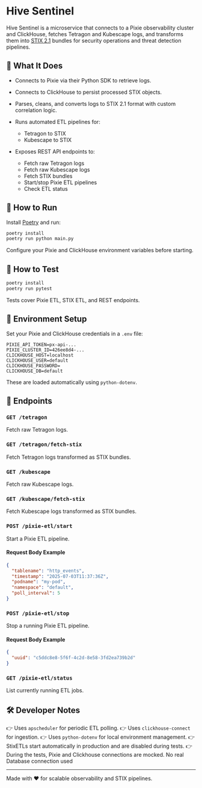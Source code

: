 # Hive Sentinel

Hive Sentinel is a microservice that connects to a Pixie observability cluster and ClickHouse, fetches Tetragon and Kubescape logs, and transforms them into [STIX 2.1](https://oasis-open.github.io/cti-documentation/stix/intro) bundles for security operations and threat detection pipelines.

## 🧬 What It Does

* Connects to Pixie via their Python SDK to retrieve logs.
* Connects to ClickHouse to persist processed STIX objects.
* Parses, cleans, and converts logs to STIX 2.1 format with custom correlation logic.
* Runs automated ETL pipelines for:

  * Tetragon to STIX
  * Kubescape to STIX
* Exposes REST API endpoints to:

  * Fetch raw Tetragon logs
  * Fetch raw Kubescape logs
  * Fetch STIX bundles
  * Start/stop Pixie ETL pipelines
  * Check ETL status

## 🚀 How to Run

Install [Poetry](https://python-poetry.org/) and run:

```bash
poetry install
poetry run python main.py
```

Configure your Pixie and ClickHouse environment variables before starting.

## 🚀 How to Test

```bash
poetry install
poetry run pytest
```

Tests cover Pixie ETL, STIX ETL, and REST endpoints.

## 🔐 Environment Setup

Set your Pixie and ClickHouse credentials in a `.env` file:

```
PIXIE_API_TOKEN=px-api-...
PIXIE_CLUSTER_ID=426ee8d4-...
CLICKHOUSE_HOST=localhost
CLICKHOUSE_USER=default
CLICKHOUSE_PASSWORD=
CLICKHOUSE_DB=default
```

These are loaded automatically using `python-dotenv`.

## 📡 Endpoints

### `GET /tetragon`

Fetch raw Tetragon logs.

### `GET /tetragon/fetch-stix`

Fetch Tetragon logs transformed as STIX bundles.

### `GET /kubescape`

Fetch raw Kubescape logs.

### `GET /kubescape/fetch-stix`

Fetch Kubescape logs transformed as STIX bundles.

### `POST /pixie-etl/start`

Start a Pixie ETL pipeline.

#### Request Body Example

```json
{
  "tablename": "http_events",
  "timestamp": "2025-07-03T11:37:36Z",
  "podname": "my-pod",
  "namespace": "default",
  "poll_interval": 5
}
```

### `POST /pixie-etl/stop`

Stop a running Pixie ETL pipeline.

#### Request Body Example

```json
{
  "uuid": "c5ddc8e8-5f6f-4c2d-8e58-3fd2ea739b2d"
}
```

### `GET /pixie-etl/status`

List currently running ETL jobs.

## 🛠️ Developer Notes

👉 Uses `apscheduler` for periodic ETL polling.
👉 Uses `clickhouse-connect` for ingestion.
👉 Uses `python-dotenv` for local environment management.
👉 StixETLs start automatically in production and are disabled during tests.
👉 During the tests, Pixie and Clickhouse connections are mocked. No real Database connection used

---

Made with ❤️ for scalable observability and STIX pipelines.

